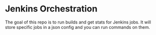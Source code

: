 Jenkins Orchestration
=====================

The goal of this repo is to run builds and get stats for Jenkins jobs.
It will store specific jobs in a json config and you can run commands on them.
